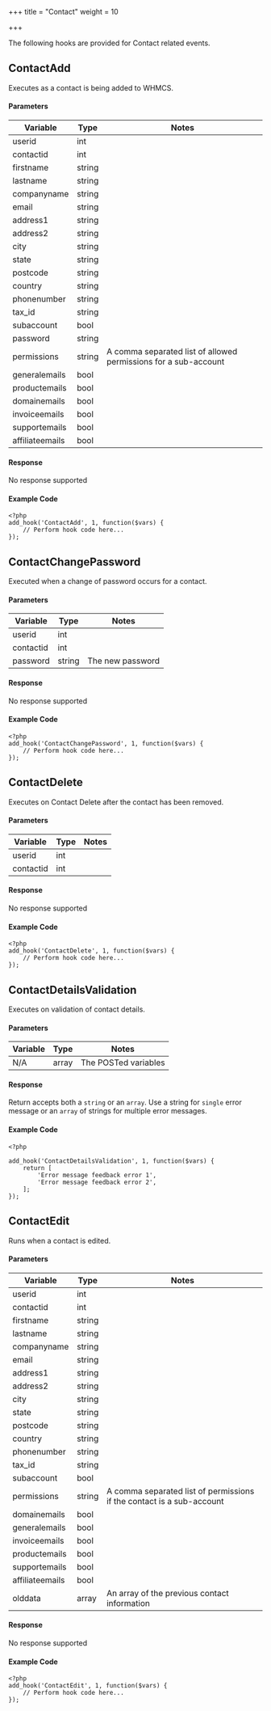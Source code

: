 +++
title = "Contact"
weight = 10

+++

The following hooks are provided for Contact related events.

## ContactAdd

Executes as a contact is being added to WHMCS.

#### Parameters

| Variable | Type | Notes |
| -------- | ---- | ----- |
| userid | int |  |
| contactid | int |  |
| firstname | string |  |
| lastname | string |  |
| companyname | string |  |
| email | string |  |
| address1 | string |  |
| address2 | string |  |
| city | string |  |
| state | string |  |
| postcode | string |  |
| country | string |  |
| phonenumber | string |  |
| tax_id | string |  |
| subaccount | bool |  |
| password | string |  |
| permissions | string | A comma separated list of allowed permissions for a sub-account |
| generalemails | bool |  |
| productemails | bool |  |
| domainemails | bool |  |
| invoiceemails | bool |  |
| supportemails | bool |  |
| affiliateemails | bool |  |

#### Response

No response supported

#### Example Code

```
<?php
add_hook('ContactAdd', 1, function($vars) {
    // Perform hook code here...
});
```

## ContactChangePassword

Executed when a change of password occurs for a contact.

#### Parameters

| Variable | Type | Notes |
| -------- | ---- | ----- |
| userid | int |  |
| contactid | int |  |
| password | string | The new password |

#### Response

No response supported

#### Example Code

```
<?php
add_hook('ContactChangePassword', 1, function($vars) {
    // Perform hook code here...
});
```

## ContactDelete

Executes on Contact Delete after the contact has been removed.

#### Parameters

| Variable | Type | Notes |
| -------- | ---- | ----- |
| userid | int |  |
| contactid | int |  |

#### Response

No response supported

#### Example Code

```
<?php
add_hook('ContactDelete', 1, function($vars) {
    // Perform hook code here...
});
```

## ContactDetailsValidation

Executes on validation of contact details.

#### Parameters

| Variable | Type | Notes |
| -------- | ---- | ----- |
| N/A | array | The POSTed variables |

#### Response

Return accepts both a `string` or an `array`. Use a string for `single` error message or an `array` of strings for multiple error messages.

#### Example Code

```
<?php

add_hook('ContactDetailsValidation', 1, function($vars) {
    return [
        'Error message feedback error 1',
        'Error message feedback error 2',
    ];
});
```

## ContactEdit

Runs when a contact is edited.

#### Parameters

| Variable | Type | Notes |
| -------- | ---- | ----- |
| userid | int |  |
| contactid | int |  |
| firstname | string |  |
| lastname | string |  |
| companyname | string |  |
| email | string |  |
| address1 | string |  |
| address2 | string |  |
| city | string |  |
| state | string |  |
| postcode | string |  |
| country | string |  |
| phonenumber | string |  |
| tax_id | string |  |
| subaccount | bool |  |
| permissions | string | A comma separated list of permissions if the contact is a sub-account |
| domainemails | bool |  |
| generalemails | bool |  |
| invoiceemails | bool |  |
| productemails | bool |  |
| supportemails | bool |  |
| affiliateemails | bool |  |
| olddata | array | An array of the previous contact information |

#### Response

No response supported

#### Example Code

```
<?php
add_hook('ContactEdit', 1, function($vars) {
    // Perform hook code here...
});
```

